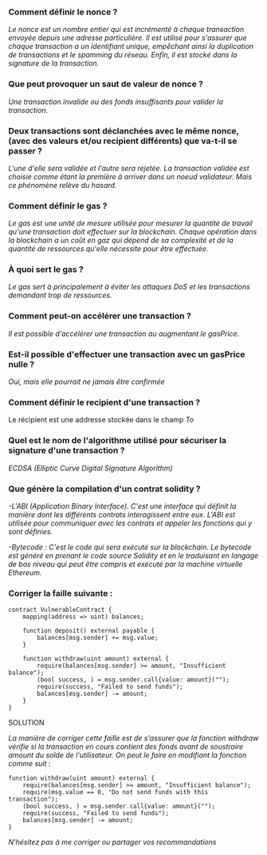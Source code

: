 

### Comment définir le nonce ?
*Le nonce est un nombre entier qui est incrémenté à chaque transaction envoyée depuis une adresse particulière. Il est utilisé pour s'assurer que chaque transaction a un identifiant unique, empêchant ainsi la duplication de transactions et le spamming du réseau. Enfin, il est stocké dans la signature de la transaction.*

### Que peut provoquer un saut de valeur de nonce ?
*Une transaction invalide ou des fonds insuffisants pour valider la transaction.*

### Deux transactions sont déclanchées avec le même nonce, (avec des valeurs et/ou recipient différents) que va-t-il se passer ?
*L'une d'elle sera validée et l'autre sera rejetée. La transaction validée est choisie comme étant la première à arriver dans un noeud validateur. Mais ce phénomène relève du hasard.*

### Comment définir le gas ?
*Le gas est une unité de mesure utilisée pour mesurer la quantité de travail qu'une transaction doit effectuer sur la blockchain. Chaque opération dans la blockchain a un coût en gaz qui dépend de sa complexité et de la quantité de ressources qu'elle nécessite pour être effectuée.*

### À quoi sert le gas ?
*Le gas sert à principalement à éviter les attaques DoS et les transactions demandant trop de ressources.*

### Comment peut-on accélérer une transaction ?
*Il est possible d'accélérer une transaction au augmentant le gasPrice.*

### Est-il possible d'effectuer une transaction avec un gasPrice nulle ?
*Oui, mais elle pourrait ne jamais être confirmée*

### Comment définir le recipient d'une transaction ?
Le récipient est une addresse stockée dans le champ *To*

### Quel est le nom de l'algorithme utilisé pour sécuriser la signature d'une transaction ?
*ECDSA (Elliptic Curve Digital Signature Algorithm)*

### Que génère la compilation d'un contrat solidity ?
*-L'ABI (Application Binary Interface). C'est une interface qui définit la manière dont les différents contrats interagissent entre eux. L'ABI est utilisée pour communiquer avec les contrats et appeler les fonctions qui y sont définies.*

*-Bytecode : C'est le code qui sera exécuté sur la blockchain. Le bytecode est généré en prenant le code source Solidity et en le traduisant en langage de bas niveau qui peut être compris et exécuté par la machine virtuelle Ethereum.*

### Corriger la faille suivante :

```
contract VulnerableContract {
    mapping(address => uint) balances;

    function deposit() external payable {
        balances[msg.sender] += msg.value;
    }

    function withdraw(uint amount) external {
        require(balances[msg.sender] >= amount, "Insufficient balance");
        (bool success, ) = msg.sender.call{value: amount}("");
        require(success, "Failed to send funds");
        balances[msg.sender] -= amount;
    }
}
```

SOLUTION

*La manière de corriger cette faille est de s'assurer que la fonction withdraw vérifie si la transaction en cours contient des fonds avant de soustraire amount du solde de l'utilisateur. On peut le faire en modifiant la fonction comme suit :*

```
function withdraw(uint amount) external {
    require(balances[msg.sender] >= amount, "Insufficient balance");
    require(msg.value == 0, "Do not send funds with this transaction");
    (bool success, ) = msg.sender.call{value: amount}("");
    require(success, "Failed to send funds");
    balances[msg.sender] -= amount;
}
```




*N'hésitez pas à me corriger ou partager vos recommandations*
